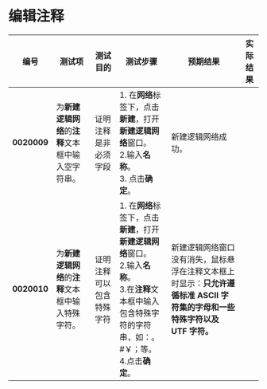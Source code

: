 # 编辑注释
| **编号** | **测试项** | **测试目的** | **测试步骤** | **预期结果** | **实际结果** |
|--------- | ---------- | ------------ | ------------ | ------------ | ------------ |
| **0020009** | 为**新建逻辑网络**的**注释**文本框中输入空字符串。 | 证明注释是非必须字段 |1. 在**网络**标签下，点击**新建**，打开**新建逻辑网络**窗口。<br/>2.输入**名称**。<br/>3. 点击**确定**。 | 新建逻辑网络成功。 |   |
| **0020010** | 为**新建逻辑网络**的**注释**文本框中输入特殊字符。 | 证明注释可以包含特殊字符 |1. 在**网络**标签下，点击**新建**，打开**新建逻辑网络**窗口。<br/>2.输入**名称**。<br/>3.在**注释**文本框中输入包含特殊字符的字符串，如：。#￥；等。 <br/>4.点击**确定**。 |新建逻辑网络窗口没有消失，鼠标悬浮在注释文本框上时显示：**只允许遵循标准 ASCII 字符集的字母和一些特殊字符以及 UTF 字符。** |   |
